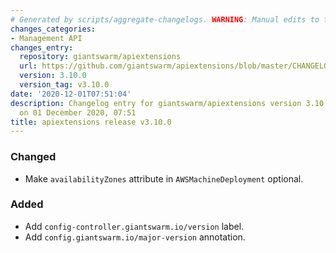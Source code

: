 ```yaml
---
# Generated by scripts/aggregate-changelogs. WARNING: Manual edits to this files will be overwritten.
changes_categories:
- Management API
changes_entry:
  repository: giantswarm/apiextensions
  url: https://github.com/giantswarm/apiextensions/blob/master/CHANGELOG.md#3100---2020-11-30
  version: 3.10.0
  version_tag: v3.10.0
date: '2020-12-01T07:51:04'
description: Changelog entry for giantswarm/apiextensions version 3.10.0, published
  on 01 December 2020, 07:51
title: apiextensions release v3.10.0
---
```


### Changed
- Make `availabilityZones` attribute in `AWSMachineDeployment` optional.
### Added
- Add `config-controller.giantswarm.io/version` label.
- Add `config.giantswarm.io/major-version` annotation.
